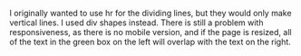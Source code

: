 I originally wanted to use hr for the dividing lines, but they would only make vertical lines. I used div shapes instead.
There is still a problem with responsiveness, as there is no mobile version, and if the page is resized, all of the text in the green box on the left will overlap with the text on the right. 

